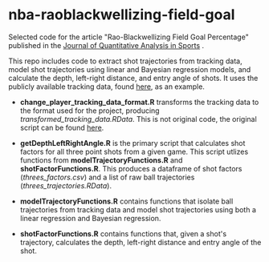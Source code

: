 # nba-raoblackwellizing-field-goal

Selected code for the article "Rao-Blackwellizing Field Goal Percentage" published in the  [Journal of Quantitative Analysis in Sports](https://www.degruyter.com/view/j/jqas.2019.15.issue-2/jqas-2018-0064/jqas-2018-0064.xml)
. 

This repo includes code to extract shot trajectories from tracking data, model shot trajectories using linear and Bayesian regression models, and calculate the depth, left-right distance, and entry angle of shots. It uses the publicly available tracking data, found [here](https://github.com/dcervone/EPVDemo/blob/master/data/2013_11_01_MIA_BKN.csv), as an example.

- **change_player_tracking_data_format.R** transforms the tracking data to the format used for the project, producing *transformed_tracking_data.RData*. This is not original code, the original script can be found [here](https://github.com/mvanbommel/nba_scorekeeper_bias/blob/master/player_tracking_data/change_player_tracking_data_format.R).

- **getDepthLeftRightAngle.R** is the primary script that calculates shot factors for all three point shots from a given game. This script utlizes functions from **modelTrajectoryFunctions.R** and **shotFactorFunctions.R**. This produces a dataframe of shot factors (*threes_factors.csv*) and a list of raw ball trajectories (*threes_trajectories.RData*). 

- **modelTrajectoryFunctions.R** contains functions that isolate ball trajectories from tracking data and model shot trajectories using both a linear regression and Bayesian regression.

- **shotFactorFunctions.R** contains functions that, given a shot's trajectory, calculates the depth, left-right distance and entry angle of the shot.
